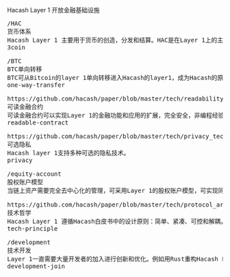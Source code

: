 Hacash Layer 1 
开放金融基础设施



<pre class="nav">
/HAC
货币体系
Hacash Layer 1 主要用于货币的创造，分发和结算。HAC是在Layer 1上的主要货币。
3coin

/BTC
BTC单向转移
BTC可从Bitcoin的layer 1单向转移进入Hacash的layer1，成为Hacash的原生货币。
one-way-transfer

https://github.com/hacash/paper/blob/master/tech/readability_contract_introduction_cn.md
可读金融合约
可读金融合约可以实现Layer 1的金融功能和应用的扩展，完全安全，非编程经验的人也可完全理解。
readable-contract

https://github.com/hacash/paper/blob/master/tech/privacy_technology_explanation.cn.md
可选隐私
Hacash layer 1支持多种可选的隐私技术。
privacy

/equity-account
股权账户模型
当链上资产需要完全去中心化的管理，可采用Layer 1的股权账户模型，可实现同股不同权等功能。

https://github.com/hacash/paper/blob/master/tech/protocol_architecture_design_principles.cn.md
技术哲学
Hacash Layer 1 遵循Hacash白皮书中的设计原则：简单、紧凑、可控和解耦。
tech-principle

/development
技术开发
Layer 1一直需要大量开发者的加入进行创新和优化。例如用Rust重构Hacash Layer 1等。
development-join
</pre>
